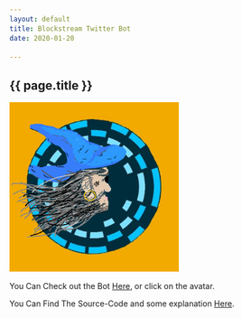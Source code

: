 ```yaml
---
layout: default
title: Blockstream Twitter Bot
date: 2020-01-20

---
```

<h2>{{ page.title }}</h2>


<img src="/assets/bs_wiz.png" alt="bstream wizard photo" height="300">


You Can Check out the Bot [Here](https://twitter.com/BlockstreamTeam), or click on the avatar.	

You Can Find The Source-Code and some explanation [Here](https://github.com/PaulKania/Euler_And_/tree/master/Precipated_Projects/bstreambot).
